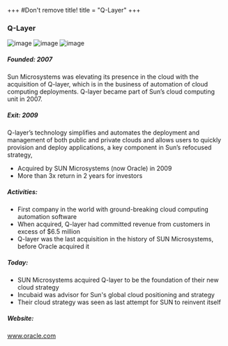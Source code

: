 +++
#Don't remove title!
title = "Q-Layer"
+++
### Q-Layer

![image](img/logo-qlayer.jpg) ![image](img/logo-oracle.jpg) ![image](img/logo-oraclesun.jpg)

##### Founded: 2007

Sun Microsystems was elevating its presence in the cloud with the acquisition of Q-layer, which is in the business of automation of cloud computing deployments. Q-layer became part of Sun’s cloud computing unit in 2007.

##### Exit: 2009

Q-layer’s technology simplifies and automates the deployment and management of both public and private clouds and allows users to quickly provision and deploy applications, a key component in Sun’s refocused strategy,
-   Acquired by SUN Microsystems (now Oracle) in 2009
-   More than 3x return in 2 years for investors

##### Activities:

-   First company in the world with ground-breaking cloud computing automation software
-   When acquired, Q-layer had committed revenue from customers in excess of $6.5 million
-   Q-layer was the last acquisition in the history of SUN Microsystems, before Oracle acquired it

##### Today:

-   SUN Microsystems acquired Q-layer to be the foundation of their new cloud strategy
-   Incubaid was advisor for Sun's global cloud positioning and strategy
-   Their cloud strategy was seen as last attempt for SUN to reinvent itself

##### Website:

<a href="http://www.oracle.com" target="_blank">www.oracle.com</a>
